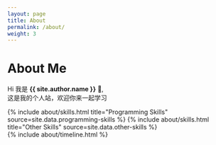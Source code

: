```yaml
---
layout: page
title: About
permalink: /about/
weight: 3
---
```


# **About Me**

Hi 我是 **{{ site.author.name }}** :wave:,<br>
这是我的个人站，欢迎你来一起学习
<div class="row">
{% include about/skills.html title="Programming Skills" source=site.data.programming-skills %}
{% include about/skills.html title="Other Skills" source=site.data.other-skills %}
</div>

<div class="row">
{% include about/timeline.html %}
</div>